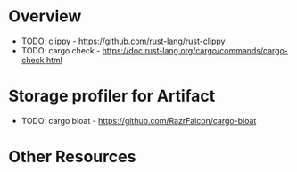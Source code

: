 # Overview


- TODO: clippy - https://github.com/rust-lang/rust-clippy
- TODO: cargo check - https://doc.rust-lang.org/cargo/commands/cargo-check.html



# Storage profiler for Artifact
- TODO: cargo bloat  - https://github.com/RazrFalcon/cargo-bloat

# Other Resources
